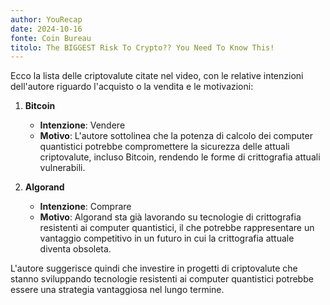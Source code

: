 ```yaml
---
author: YouRecap
date: 2024-10-16
fonte: Coin Bureau
titolo: The BIGGEST Risk To Crypto?? You Need To Know This!
---
```


Ecco la lista delle criptovalute citate nel video, con le relative intenzioni dell'autore riguardo l'acquisto o la vendita e le motivazioni:

1. **Bitcoin**
   - **Intenzione**: Vendere
   - **Motivo**: L'autore sottolinea che la potenza di calcolo dei computer quantistici potrebbe compromettere la sicurezza delle attuali criptovalute, incluso Bitcoin, rendendo le forme di crittografia attuali vulnerabili.

2. **Algorand**
   - **Intenzione**: Comprare
   - **Motivo**: Algorand sta già lavorando su tecnologie di crittografia resistenti ai computer quantistici, il che potrebbe rappresentare un vantaggio competitivo in un futuro in cui la crittografia attuale diventa obsoleta.

L'autore suggerisce quindi che investire in progetti di criptovalute che stanno sviluppando tecnologie resistenti ai computer quantistici potrebbe essere una strategia vantaggiosa nel lungo termine.

